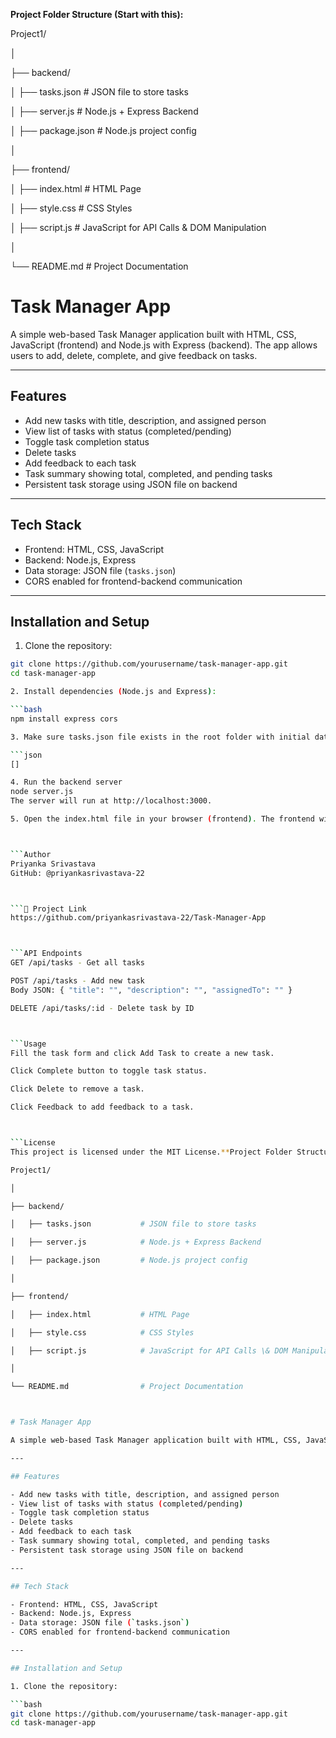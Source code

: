**Project Folder Structure (Start with this):**

Project1/

│

├── backend/

│   ├── tasks.json           # JSON file to store tasks

│   ├── server.js            # Node.js + Express Backend

│   ├── package.json         # Node.js project config

│

├── frontend/

│   ├── index.html           # HTML Page

│   ├── style.css            # CSS Styles

│   ├── script.js            # JavaScript for API Calls \& DOM Manipulation

│

└── README.md                # Project Documentation



# Task Manager App

A simple web-based Task Manager application built with HTML, CSS, JavaScript (frontend) and Node.js with Express (backend). The app allows users to add, delete, complete, and give feedback on tasks.

---

## Features

- Add new tasks with title, description, and assigned person
- View list of tasks with status (completed/pending)
- Toggle task completion status
- Delete tasks
- Add feedback to each task
- Task summary showing total, completed, and pending tasks
- Persistent task storage using JSON file on backend

---

## Tech Stack

- Frontend: HTML, CSS, JavaScript
- Backend: Node.js, Express
- Data storage: JSON file (`tasks.json`)
- CORS enabled for frontend-backend communication

---

## Installation and Setup

1. Clone the repository:

```bash
git clone https://github.com/yourusername/task-manager-app.git
cd task-manager-app

2. Install dependencies (Node.js and Express):

```bash
npm install express cors

3. Make sure tasks.json file exists in the root folder with initial data or empty array:

```json
[]

4. Run the backend server
node server.js
The server will run at http://localhost:3000.

5. Open the index.html file in your browser (frontend). The frontend will communicate with the backend API.



```Author
Priyanka Srivastava
GitHub: @priyankasrivastava-22



```🔗 Project Link
https://github.com/priyankasrivastava-22/Task-Manager-App



```API Endpoints
GET /api/tasks - Get all tasks

POST /api/tasks - Add new task
Body JSON: { "title": "", "description": "", "assignedTo": "" }

DELETE /api/tasks/:id - Delete task by ID



```Usage
Fill the task form and click Add Task to create a new task.

Click Complete button to toggle task status.

Click Delete to remove a task.

Click Feedback to add feedback to a task.



```License
This project is licensed under the MIT License.**Project Folder Structure (Start with this):**

Project1/

│

├── backend/

│   ├── tasks.json           # JSON file to store tasks

│   ├── server.js            # Node.js + Express Backend

│   ├── package.json         # Node.js project config

│

├── frontend/

│   ├── index.html           # HTML Page

│   ├── style.css            # CSS Styles

│   ├── script.js            # JavaScript for API Calls \& DOM Manipulation

│

└── README.md                # Project Documentation



# Task Manager App

A simple web-based Task Manager application built with HTML, CSS, JavaScript (frontend) and Node.js with Express (backend). The app allows users to add, delete, complete, and give feedback on tasks.

---

## Features

- Add new tasks with title, description, and assigned person
- View list of tasks with status (completed/pending)
- Toggle task completion status
- Delete tasks
- Add feedback to each task
- Task summary showing total, completed, and pending tasks
- Persistent task storage using JSON file on backend

---

## Tech Stack

- Frontend: HTML, CSS, JavaScript
- Backend: Node.js, Express
- Data storage: JSON file (`tasks.json`)
- CORS enabled for frontend-backend communication

---

## Installation and Setup

1. Clone the repository:

```bash
git clone https://github.com/yourusername/task-manager-app.git
cd task-manager-app

